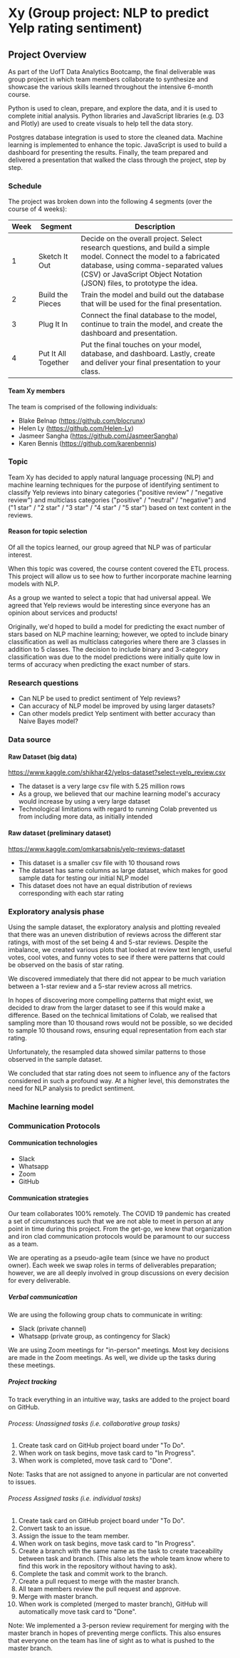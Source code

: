 # Xy (Group project: NLP to predict Yelp rating sentiment)

## Project Overview
As part of the UofT Data Analytics Bootcamp, the final deliverable was group project in which team members collaborate to synthesize and showcase the various skills learned throughout the intensive 6-month course.

Python is used to clean, prepare, and explore the data, and it is used to complete initial analysis. Python libraries and JavaScript libraries (e.g. D3 and Plotly) are used to create visuals to help tell the data story.

Postgres database integration is used to store the cleaned data. Machine learning is implemented to enhance the topic. JavaScript is used to build a dashboard for presenting the results. Finally, the team prepared and delivered a presentation that walked the class through the project, step by step.

### Schedule
The project was broken down into the following 4 segments (over the course of 4 weeks):

|Week|Segment|Description|
|----|-------|-----------|
|1|Sketch It Out|Decide on the overall project. Select research questions, and build a simple model. Connect the model to a fabricated database, using comma-separated values (CSV) or JavaScript Object Notation (JSON) files, to prototype the idea.|
|2|Build the Pieces|Train the model and build out the database that will be used for the final presentation.|
|3|Plug It In|Connect the final database to the model, continue to train the model, and create the dashboard and presentation.|
|4|Put It All Together|Put the final touches on your model, database, and dashboard. Lastly, create and deliver your final presentation to your class.|

#### Team Xy members
The team is comprised of the following individuals:
- Blake Belnap (https://github.com/blocrunx)
- Helen Ly (https://github.com/Helen-Ly)
- Jasmeer Sangha (https://github.com/JasmeerSangha)
- Karen Bennis (https://github.com/karenbennis)

### Topic
Team Xy has decided to apply natural language processing (NLP) and machine learning techniques for the purpose of identifying sentiment to classify Yelp reviews into binary categories ("positive review" / "negative review") and multiclass categories ("positive" / "neutral" / "negative") and ("1 star" / "2 star" / "3 star" / "4 star" / "5 star") based on text content in the reviews.

#### Reason for topic selection
Of all the topics learned, our group agreed that NLP was of particular interest.

When this topic was covered, the course content covered the ETL process. This project will allow us to see how to further incorporate machine learning models with NLP.

As a group we wanted to select a topic that had universal appeal. We agreed that Yelp reviews would be interesting since everyone has an opinion about services and products!

Originally, we'd hoped to build a model for predicting the exact number of stars based on NLP machine learning; however, we opted to include binary classification as well as multiclass categories where there are 3 classes in addition to 5 classes. The decision to include binary and 3-category classification was due to the model predictions were initially quite low in terms of accuracy when predicting the exact number of stars.

### Research questions
- Can NLP be used to predict sentiment of Yelp reviews?
- Can accuracy of NLP model be improved by using larger datasets?
- Can other models predict Yelp sentiment with better accuracy than Naive Bayes model?

### Data source
#### Raw Dataset (big data)

https://www.kaggle.com/shikhar42/yelps-dataset?select=yelp_review.csv
- The dataset is a very large csv file with 5.25 million rows
- As a group, we believed that our machine learning model's accuracy would increase by using a very large dataset
- Technological limitations with regard to running Colab prevented us from including more data, as initially intended

#### Raw dataset (preliminary dataset)

https://www.kaggle.com/omkarsabnis/yelp-reviews-dataset
- This dataset is a smaller csv file with 10 thousand rows
- The dataset has same columns as large dataset, which makes for good sample data for testing our initial NLP model
- This dataset does not have an equal distribution of reviews corresponding with each star rating

### Exploratory analysis phase
Using the sample dataset, the exploratory analysis and plotting revealed that there was an uneven distribution of reviews across the different star ratings, with most of the set being 4 and 5-star reviews. Despite the imbalance, we created various plots that looked at review text length, useful votes, cool votes, and funny votes to see if there were patterns that could be observed on the basis of star rating.

We discovered immediately that there did not appear to be much variation between a 1-star review and a 5-star review across all metrics.

In hopes of discovering more compelling patterns that might exist, we decided to draw from the larger dataset to see if this would make a difference. Based on the technical limitations of Colab, we realised that sampling more than 10 thousand rows would not be possible, so we decided to sample 10 thousand rows, ensuring equal representation from each star rating.

Unfortunately, the resampled data showed similar patterns to those observed in the sample dataset.

We concluded that star rating does not seem to influence any of the factors considered in such a profound way. At a higher level, this demonstrates the need for NLP analysis to predict sentiment.

### Machine learning model


### Communication Protocols

#### Communication technologies
- Slack
- Whatsapp
- Zoom
- GitHub

#### Communication strategies
Our team collaborates 100% remotely. The COVID 19 pandemic has created a set of circumstances such that we are not able to meet in person at any point in time during this project. From the get-go, we knew that organization and iron clad communication protocols would be paramount to our success as a team.

We are operating as a pseudo-agile team (since we have no product owner). Each week we swap roles in terms of deliverables preparation; however, we are all deeply involved in group discussions on every decision for every deliverable.

##### Verbal communication
We are using the following group chats to communicate in writing:
- Slack (private channel)
- Whatsapp (private group, as contingency for Slack)

We are using Zoom meetings for "in-person" meetings. Most key decisions are made in the Zoom meetings. As well, we divide up the tasks during these meetings.

##### Project tracking
To track everything in an intuitive way, tasks are added to the project board on GitHub.

###### Process: Unassigned tasks (i.e. collaborative group tasks)
1. Create task card on GitHub project board under "To Do".
2. When work on task begins, move task card to "In Progress".
3. When work is completed, move task card to "Done".

Note: Tasks that are not assigned to anyone in particular are not converted to issues.

###### Process Assigned tasks (i.e. individual tasks)
1. Create task card on GitHub project board under "To Do".
2. Convert task to an issue.
3. Assign the issue to the team member.
4. When work on task begins, move task card to "In Progress".
5. Create a branch with the same name as the task to create traceability between task and branch. (This also lets the whole team know where to find this work in the repository without having to ask).
6. Complete the task and commit work to the branch.
7. Create a pull request to merge with the master branch.
8. All team members review the pull request and approve.
9. Merge with master branch.
10. When work is completed (merged to master branch), GitHub will automatically move task card to "Done".

Note: We implemented a 3-person review requirement for merging with the master branch in hopes of preventing merge conflicts. This also ensures that everyone on the team has line of sight as to what is pushed to the master branch.